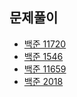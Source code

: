 ## 문제풀이

- [백준 11720](https://velog.io/@henson/%EC%BD%94%EB%94%A9%ED%85%8C%EC%8A%A4%ED%8A%B8-%EB%B0%B1%EC%A4%80-11720)
- [백준 1546](https://velog.io/@henson/%EC%BD%94%EB%94%A9%ED%85%8C%EC%8A%A4%ED%8A%B8-%EB%B0%B1%EC%A4%80-1546)
- [백준 11659](https://velog.io/@henson/%EC%BD%94%EB%94%A9%ED%85%8C%EC%8A%A4%ED%8A%B8-%EB%B0%B1%EC%A4%80-11659)
- [백준 2018](https://velog.io/@henson/%EC%BD%94%EB%94%A9%ED%85%8C%EC%8A%A4%ED%8A%B8-%EB%B0%B1%EC%A4%80-2018)
